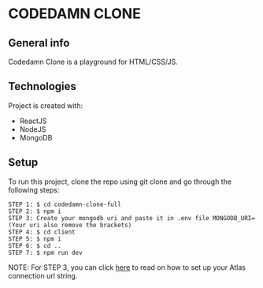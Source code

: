 
# CODEDAMN CLONE
## General info
Codedamn Clone is a playground for HTML/CSS/JS. 
    
## Technologies
Project is created with:
* ReactJS
* NodeJS
* MongoDB
    
## Setup
To run this project, clone the repo using git clone and go through the following steps:

```
STEP 1: $ cd codedamn-clone-full
STEP 2: $ npm i
STEP 3: Create your mongodb uri and paste it in .env file MONGODB_URI=(Your uri also remove the brackets)
STEP 4: $ cd client
STEP 5: $ npm i
STEP 6: $ cd ..
STEP 7: $ npm run dev
```

NOTE: For STEP 3, you can click [here](https://docs.mongodb.com/guides/cloud/connectionstring/) to read on how to set up your Atlas connection url string.
